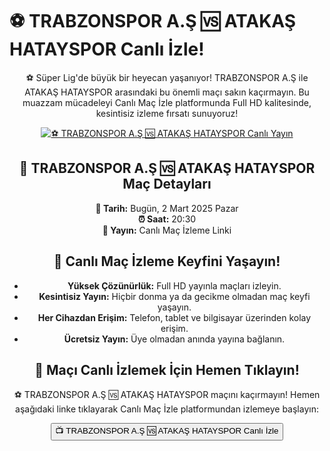 <h1>⚽️ TRABZONSPOR A.Ş 🆚 ATAKAŞ HATAYSPOR Canlı İzle!</h1>

<center>
  <div class="content">
    <section id="trabzonspor-hatayspor">
      <p>⚽️ Süper Lig'de büyük bir heyecan yaşanıyor! TRABZONSPOR A.Ş ile ATAKAŞ HATAYSPOR arasındaki bu önemli maçı sakın kaçırmayın. Bu muazzam mücadeleyi Canlı Maç İzle platformunda Full HD kalitesinde, kesintisiz izleme fırsatı sunuyoruz!</p>
      <a href="https://bosssports8.com" title="⚽️ TRABZONSPOR A.Ş 🆚 ATAKAŞ HATAYSPOR Canlı İzle" target="_blank">
        <img src="https://i.ibb.co/5K7Ks6w/zzzz3.gif" alt="⚽️ TRABZONSPOR A.Ş 🆚 ATAKAŞ HATAYSPOR Canlı Yayın">
      </a>
      <p>
        <h2>📅 TRABZONSPOR A.Ş 🆚 ATAKAŞ HATAYSPOR Maç Detayları</h2>
        <strong>📅 Tarih:</strong> Bugün, 2 Mart 2025 Pazar<br>
        <strong>⏰ Saat:</strong> 20:30<br>
        <strong>📡 Yayın:</strong> Canlı Maç İzleme Linki
      </p>
    </section>
    <section id="neden-canli-mac-izle">
      <h2>🎥 Canlı Maç İzleme Keyfini Yaşayın!</h2>
      <ul>
        <li><strong>Yüksek Çözünürlük:</strong> Full HD yayınla maçları izleyin.</li>
        <li><strong>Kesintisiz Yayın:</strong> Hiçbir donma ya da gecikme olmadan maç keyfi yaşayın.</li>
        <li><strong>Her Cihazdan Erişim:</strong> Telefon, tablet ve bilgisayar üzerinden kolay erişim.</li>
        <li><strong>Ücretsiz Yayın:</strong> Üye olmadan anında yayına bağlanın.</li>
      </ul>
    </section>
    <section id="canli-mac-linki">
      <h2>📡 Maçı Canlı İzlemek İçin Hemen Tıklayın!</h2>
      <p>⚽️ TRABZONSPOR A.Ş 🆚 ATAKAŞ HATAYSPOR maçını kaçırmayın! Hemen aşağıdaki linke tıklayarak Canlı Maç İzle platformundan izlemeye başlayın:</p>
      <a href="https://bosssports8.com" target="_blank">
        <button>📺 TRABZONSPOR A.Ş 🆚 ATAKAŞ HATAYSPOR Canlı İzle</button>
      </a>
    </section>
  </div>
</center>
